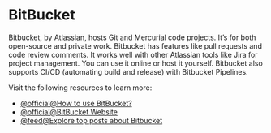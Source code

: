 # BitBucket

Bitbucket, by Atlassian, hosts Git and Mercurial code projects. It’s for both open-source and private work. Bitbucket has features like pull requests and code review comments. It works well with other Atlassian tools like Jira for project management. You can use it online or host it yourself. Bitbucket also supports CI/CD (automating build and release) with Bitbucket Pipelines.

Visit the following resources to learn more:

- [@official@How to use BitBucket?](https://bitbucket.org/product/guides)
- [@official@BitBucket Website](https://bitbucket.com/)
- [@feed@Explore top posts about Bitbucket](https://app.daily.dev/tags/bitbucket?ref=roadmapsh)
